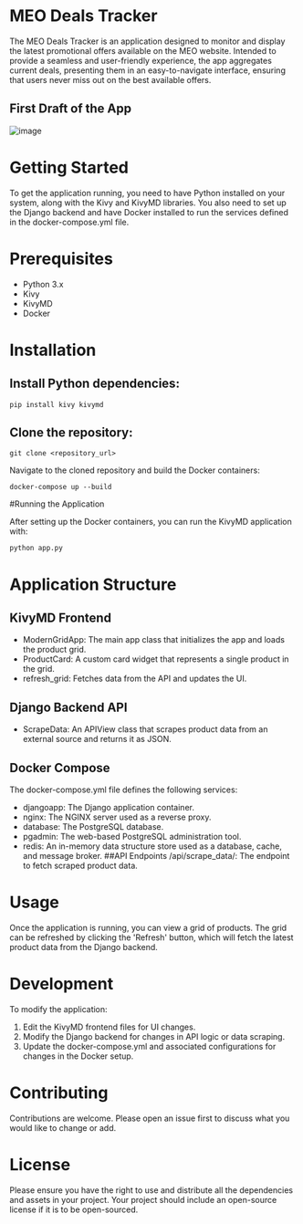 # MEO Deals Tracker

The MEO Deals Tracker is an application designed to monitor and display the latest promotional offers available on the MEO website. Intended to provide a seamless and user-friendly experience, the app aggregates current deals, presenting them in an easy-to-navigate interface, ensuring that users never miss out on the best available offers.

## First Draft of the App
![image](https://github.com/nuno5645/meo/assets/21297421/14fdd05a-71df-4356-a206-99a1070d7167)



# Getting Started
To get the application running, you need to have Python installed on your system, along with the Kivy and KivyMD libraries. You also need to set up the Django backend and have Docker installed to run the services defined in the docker-compose.yml file.

# Prerequisites
* Python 3.x
* Kivy
* KivyMD
* Docker

# Installation
## Install Python dependencies:

`pip install kivy kivymd`

## Clone the repository:

`git clone <repository_url>`

Navigate to the cloned repository and build the Docker containers:


``docker-compose up --build``

#Running the Application

After setting up the Docker containers, you can run the KivyMD application with:


``python app.py``


# Application Structure

## KivyMD Frontend

* ModernGridApp: The main app class that initializes the app and loads the product grid.
* ProductCard: A custom card widget that represents a single product in the grid.
* refresh_grid: Fetches data from the API and updates the UI.
  
## Django Backend API
* ScrapeData: An APIView class that scrapes product data from an external source and returns it as JSON.
  
## Docker Compose
The docker-compose.yml file defines the following services:

* djangoapp: The Django application container.
* nginx: The NGINX server used as a reverse proxy.
* database: The PostgreSQL database.
* pgadmin: The web-based PostgreSQL administration tool.
* redis: An in-memory data structure store used as a database, cache, and message broker.
##API Endpoints
/api/scrape_data/: The endpoint to fetch scraped product data.

# Usage
Once the application is running, you can view a grid of products. The grid can be refreshed by clicking the 'Refresh' button, which will fetch the latest product data from the Django backend.

# Development
To modify the application:

1. Edit the KivyMD frontend files for UI changes.
2. Modify the Django backend for changes in API logic or data scraping.
3. Update the docker-compose.yml and associated configurations for changes in the Docker setup.
   
# Contributing
Contributions are welcome. Please open an issue first to discuss what you would like to change or add.

# License
Please ensure you have the right to use and distribute all the dependencies and assets in your project. Your project should include an open-source license if it is to be open-sourced.

